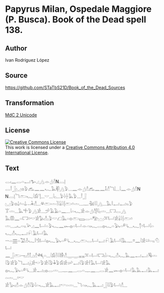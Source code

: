 # Papyrus Milan, Ospedale Maggiore (P. Busca). Book of the Dead spell 138.

## Author 

Ivan Rodríguez López

## Source 

https://github.com/STaTbS21D/Book_of_the_Dead_Sources

## Transformation 

[MdC 2 Unicode](https://statbs21d.github.io/mdc2unicode.html)

## License 

<a rel="license" href="http://creativecommons.org/licenses/by/4.0/"><img alt="Creative Commons License" style="border-width:0" src="https://i.creativecommons.org/l/by/4.0/88x31.png" /></a><br />This work is licensed under a <a rel="license" href="http://creativecommons.org/licenses/by/4.0/">Creative Commons Attribution 4.0 International License</a>.

## Text 

<hiero><rubrum>𓂋𓏤𓈖𓂋𓏏𓂝𓅧𓈎𓂻</rubrum>𓁹𓊨𓀭N𓐙𓊤<br>
<rubrum>𓂋𓍋𓃀𓈋𓊖𓅱𓃹𓈖𓈖𓆑𓅓𓌞𓋴𓂻𓅱𓈓𓈖</rubrum>𓁹𓊨𓀭𓃹𓈖𓈖𓄤𓀭<rubrum>𓆓𓌃𓈓𓇋𓈖</rubrum>𓁹𓊨𓀭N<br>
N𓐙𓊤<rubrum>𓆓𓂧𓆑𓇋𓀁</rubrum>𓊹𓈓𓎟𓈓𓇋𓊪𓈓𓅱𓇋𓏶𓅓𓅱𓈓𓍋𓃀<br>
𓈋𓅱𓊖𓍑𓏌𓏏𓍑𓐖𓇓𓀭𓈓𓋬𓂧𓏝𓍘𓇋𓏇𓇋𓐪𓂧𓏌𓏝𓈓𓊃𓅖𓇋𓇋𓂻𓈓𓅓𓎛𓂝𓂝𓏭𓅱<br>
𓀠𓏝𓈓𓅓𓍚𓅱𓂻𓀀𓈓𓌵𓄿𓄿𓏏𓈖𓈓𓇋𓏏𓆑𓀀𓁹𓊨𓀭𓋴𓇋𓊪𓏝𓈓𓉐𓂋𓂻<br>
𓅓𓏃𓈖𓏏𓉐𓏌𓎢𓀀𓅃𓀭𓊪𓅱𓎟𓆎𓅓𓏏𓊖𓂧𓈙𓂋𓏏𓅟𓈉𓎁𓂡𓀀𓏇𓇋𓐪𓂧𓏌<br>
𓏝𓈓𓂜𓏏𓏭𓅪𓈎𓈖𓂡𓏏𓅱𓆑𓈖𓆱𓐍𓏏𓂡𓁹𓏏𓏤𓆑𓂋𓐍𓆑𓏏𓅂𓏏𓀐𓈓𓆑𓐩𓏌𓂡𓇋𓏏𓆑𓀭𓆑𓂝𓍯𓄿𓂡𓅓<br>
𓎖𓏏𓈗𓏏𓅑𓁐𓆑𓎛𓀜𓂡𓐍𓆑𓅂𓏏𓀐𓈓𓆑𓂧𓂋𓂡𓂝𓍯𓄿𓂡𓇋𓅓𓊃𓎼𓈖𓇋𓀀𓄖𓏏𓏭𓄇𓂡<br>
𓈖𓃀𓂧𓁸𓀭𓋾𓈎𓀭𓆈𓏏𓈓𓇋𓀁𓍘𓇋𓇋𓀛𓀭𓇾𓇾𓈇𓈇𓎁𓏏𓂡𓉐𓏤𓇋𓏏𓆑𓀭𓆑𓅓𓈖𓂝𓂝𓏟𓏝<br>
𓇋𓅱𓀀𓅱𓆓𓂝𓐣𓀀𓎢𓅱𓀀𓇋𓅱𓇓𓅱𓀁𓀀𓌷𓂝𓇋𓅱𓀀𓌂𓅓𓂡𓀀𓅓<br>
𓐍𓆑𓅂𓏏𓀐𓈓𓀀𓂝𓊪𓐍𓂋𓏝𓈓𓊃𓈖𓈓𓂋𓏏𓊃𓈖𓈓𓂋𓀀𓈖𓆱𓐍𓏏𓂡𓅓𓅓𓂝𓅓𓂝𓏏𓏝𓈓𓏌𓎢<br>
𓀀𓅭𓏤𓀭𓁹𓊨𓀭𓇋𓅱𓇋𓏏𓆑𓀀𓅓𓂝𓎢𓏏𓏝𓈓𓆓𓏏𓏤𓆑𓅓𓂝𓃀𓇋𓇋𓅱𓂡𓀭𓈓<br></hiero>